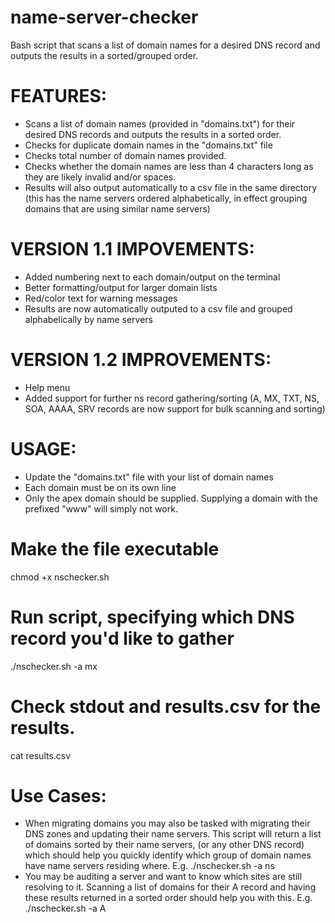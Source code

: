 # name-server-checker
Bash script that scans a list of domain names for a desired DNS record and outputs the results in a sorted/grouped order.

# FEATURES:
* Scans a list of domain names (provided in "domains.txt") for their desired DNS records and outputs the results in a sorted order.
* Checks for duplicate domain names in the "domains.txt" file
* Checks total number of domain names provided.
* Checks whether the domain names are less than 4 characters long as they are likely invalid and/or spaces.
* Results will also output automatically to a csv file in the same directory (this has the name servers ordered alphabetically, in effect grouping domains that are using similar name servers)

# VERSION 1.1 IMPOVEMENTS:
* Added numbering next to each domain/output on the terminal
* Better formatting/output for larger domain lists
* Red/color text for warning messages
* Results are now automatically outputed to a csv file and grouped alphabelically by name servers

# VERSION 1.2 IMPROVEMENTS:
* Help menu
* Added support for further ns record gathering/sorting (A, MX, TXT, NS, SOA, AAAA, SRV records are now support for bulk scanning and sorting)

# USAGE:

* Update the "domains.txt" file with your list of domain names
* Each domain must be on its own line
* Only the apex domain should be supplied. Supplying a domain with the prefixed "www" will simply not work.

# Make the file executable
chmod +x nschecker.sh

# Run script, specifying which DNS record you'd like to gather
./nschecker.sh -a mx

# Check stdout and results.csv for the results.
cat results.csv

# Use Cases:
* When migrating domains you may also be tasked with migrating their DNS zones and updating their name servers. This script will return a list of domains sorted by their name servers, (or any other DNS record) which should help you quickly identify which group of domain names have name servers residing where. E.g. ./nschecker.sh -a ns
* You may be auditing a server and want to know which sites are still resolving to it. Scanning a list of domains for their A record and having these results returned in a sorted order should help you with this. E.g. ./nschecker.sh -a A

